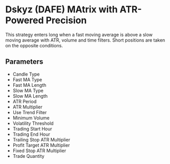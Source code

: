# Dskyz (DAFE) MAtrix with ATR-Powered Precision

This strategy enters long when a fast moving average is above a slow moving average with ATR, volume and time filters. Short positions are taken on the opposite conditions.

## Parameters
- Candle Type
- Fast MA Type
- Fast MA Length
- Slow MA Type
- Slow MA Length
- ATR Period
- ATR Multiplier
- Use Trend Filter
- Minimum Volume
- Volatility Threshold
- Trading Start Hour
- Trading End Hour
- Trailing Stop ATR Multiplier
- Profit Target ATR Multiplier
- Fixed Stop ATR Multiplier
- Trade Quantity
